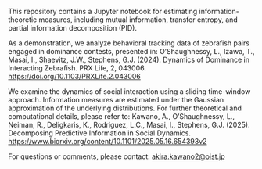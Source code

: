 This repository contains a Jupyter notebook for estimating information-theoretic measures, including mutual information, transfer entropy, and partial information decomposition (PID).

As a demonstration, we analyze behavioral tracking data of zebrafish pairs engaged in dominance contests, presented in:
O’Shaughnessy, L., Izawa, T., Masai, I., Shaevitz, J.W., Stephens, G.J. (2024). Dynamics of Dominance in Interacting Zebrafish. PRX Life, 2, 043006.
https://doi.org/10.1103/PRXLife.2.043006

We examine the dynamics of social interaction using a sliding time-window approach. Information measures are estimated under the Gaussian approximation of the underlying distributions. For further theoretical and computational details, please refer to:
Kawano, A., O’Shaughnessy, L., Neiman, R., Deligkaris, K., Rodriguez, L.C., Masai, I., Stephens, G.J. (2025). Decomposing Predictive Information in Social Dynamics.
https://www.biorxiv.org/content/10.1101/2025.05.16.654393v2

For questions or comments, please contact: akira.kawano2@oist.jp
